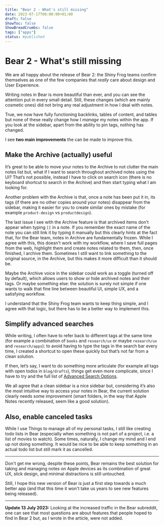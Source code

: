 ```yaml
---
title: "Bear 2 - What's still missing"
date: 2023-07-17T08:00:00+01:00
draft: false
ShowToc: false
ShowBreadCrumbs: false
tags: ["apps"]
status: #published
---
```


# Bear 2 - What's still missing 

We are all happy about the release of Bear 2: the Shiny Frog teams confirm themselves as one of the few companies that *really* care about design and User Experience.

Writing notes in Bear is more beautiful than ever, and you can see the attention put in every small detail. 
Still, these changes (which are mainly cosmetic ones) did not bring any real adjustment in how I deal with notes.

True, we now have fully functioning backlinks, tables of content, and tables but none of these really change how I *manage* my notes within the app.
If you look at the sidebar, apart from the ability to pin tags, nothing has changed.

I see **two main improvements** the can be made to improve this.

## Make the Archive (actually) useful
It’s great to be able to move your notes to the Archive to not clutter the main notes list but, what if I want to search throughout archived notes using the UI? That’s not possible, instead I have to  click on search icon (there is no keyboard shortcut to search in the Archive) and then start typing what I am looking for.

Another problem with the Archive is that, once a note has been put it in, its tags (if there are no other copies around your notes) disappear from the sidebar, making it easier for you to create similar ones by mistake (for example `product-design` vs `productdesign`). 

The last issue I see with the Archive feature is that archived items don't appear when typing `[[` in a note. If you remember the exact name of the note you can still link it by typing it manually but this clearly hints at the fact that, for the Bear team, notes in Archive are fundamentally frozen. While I agree with this, this doesn't work with my workflow, where I save full pages from the web, highlight them and create notes related to them, then, once finished, I archive them. Sometimes I still want to link something to the original source, in the Archive, but this makes it more difficult than it should be.

Maybe the Archive voice in the sidebar could work as a toggle (turned off by default), which allows users to show or hide archived notes and their tags. Or maybe something else: the solution is surely not simple if one wants to walk that fine line between beautiful UI, simple UX, and a satisfying workflow.

I understand that the Shiny Frog team wants to keep thing simple, and I agree with that logic, but there has to be a better way to implement this.

## Simplify advanced searches
While writing, I often have to refer back to different tags at the same time (for example a combination of `books` and `research/ux` or maybe `research/ux` and `research/apps`): to avoid having to type the tags in the search bar every time, I created a shortcut to open these quickly but that’s not far from a clean solution.

If then, let’s say, I want to do something more articulate (for example all tags with open todos in `blog/drafts`), things get even more complicate, since I have to try and the full list of [Advanced Search Options](https://bear.app/faq/how-to-search-notes-in-bear/).

We all agree that a clean sidebar is a nice sidebar but, considering it’s also the most intuitive way to access your notes in Bear, the current solution clearly needs some improvement (smart folders, in the way that Apple Notes recently released, seem like a good solution).

## Also, enable canceled tasks
While I use Things to manage all of my personal tasks, I still like creating todo lists in Bear (especially when something is not part of a project, i.e. a list of movies to watch). Some times, naturally, I change my mind and I end up not doing something. It would be nice to be able to keep something in an actual todo list but still mark it as cancelled.

---

Don't get me wrong, despite these points, Bear remains the best solution for taking and managing notes on Apple devices as its combination of great UX, slick design, and minimal distractions is still untouched.

Still, I hope this new version of Bear is just a first step towards a much better app (and that this time it won't take us years to see new features being released).

---

**Update 13 July 2023:** Looking at the increased traffic in the Bear subreddit, one can see that most questions are about features that people hoped to find in Bear 2 but, as I wrote in the article, were not added. 